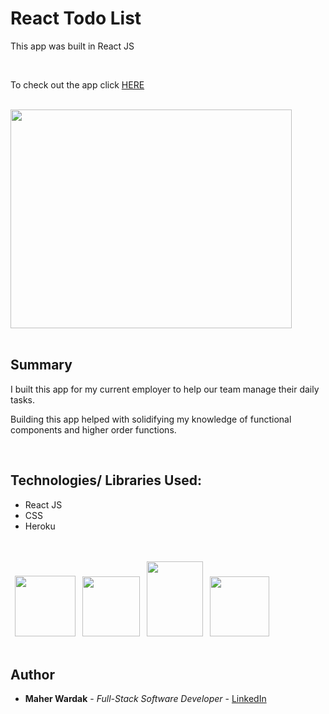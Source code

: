 # React Todo List

This app was built in React JS

<br>
<p>To check out the app click 
<a href="https://react-todo-mw.herokuapp.com/" rel="nofollow">HERE</a>
</p>

<br>
<image src ="src\images\todo.png" width="450" height="350" >
</br>
</br>

## Summary

I built this app for my current employer to help our team manage their daily tasks.

Building this app helped with solidifying my knowledge of functional components and higher order functions.

 </br>

## Technologies/ Libraries Used:

 <ul>
    <li>React JS</li>
    <li>CSS</li>
    <li>Heroku</li>
 </ul>

 <div>
<br></br>
</div>

<div>
<image src ="src\images\REACT LOGO.png" width="97" height="97" style="margin-left:0.5em">
<image src ="src\images\JS logo.png" width="92" height="96" style="margin-left:0.5em">
<image src ="src\images\CSS.png" width="90" height="120" style="margin-left:0.5em">
<image src ="src\images\heroku-logo.png" width="95" height="96" style="margin-left:0.5em">

</div>
<br>

## Author

<ul>
<li><strong>Maher Wardak</strong> - <em>Full-Stack Software Developer</em> - <a href="https://www.linkedin.com/in/maherwardak/" rel="nofollow">LinkedIn</a></li>
</ul>
